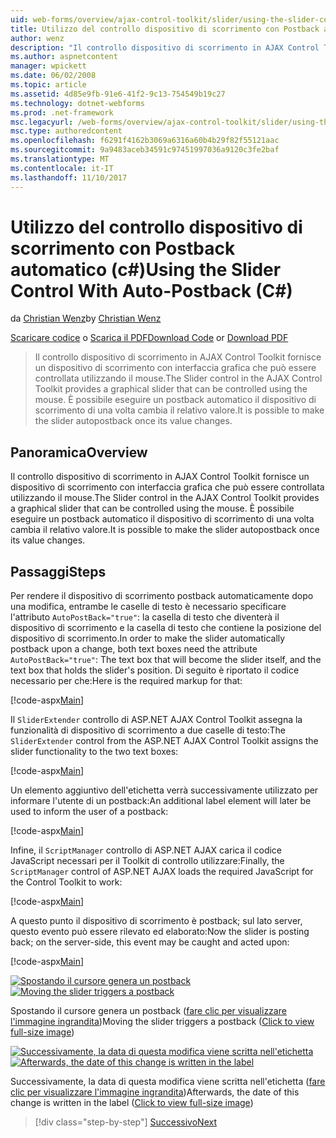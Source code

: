 ```yaml
---
uid: web-forms/overview/ajax-control-toolkit/slider/using-the-slider-control-with-auto-postback-cs
title: Utilizzo del controllo dispositivo di scorrimento con Postback automatico (c#) | Documenti Microsoft
author: wenz
description: "Il controllo dispositivo di scorrimento in AJAX Control Toolkit fornisce un dispositivo di scorrimento con interfaccia grafica che può essere controllata utilizzando il mouse. È possibile rendere il dispositivo di scorrimento autopost..."
ms.author: aspnetcontent
manager: wpickett
ms.date: 06/02/2008
ms.topic: article
ms.assetid: 4d85e9fb-91e6-41f2-9c13-754549b19c27
ms.technology: dotnet-webforms
ms.prod: .net-framework
msc.legacyurl: /web-forms/overview/ajax-control-toolkit/slider/using-the-slider-control-with-auto-postback-cs
msc.type: authoredcontent
ms.openlocfilehash: f6291f4162b3069a6316a60b4b29f82f55121aac
ms.sourcegitcommit: 9a9483aceb34591c97451997036a9120c3fe2baf
ms.translationtype: MT
ms.contentlocale: it-IT
ms.lasthandoff: 11/10/2017
---
```

<a name="using-the-slider-control-with-auto-postback-c"></a><span data-ttu-id="0a79f-104">Utilizzo del controllo dispositivo di scorrimento con Postback automatico (c#)</span><span class="sxs-lookup"><span data-stu-id="0a79f-104">Using the Slider Control With Auto-Postback (C#)</span></span>
====================
<span data-ttu-id="0a79f-105">da [Christian Wenz](https://github.com/wenz)</span><span class="sxs-lookup"><span data-stu-id="0a79f-105">by [Christian Wenz](https://github.com/wenz)</span></span>

<span data-ttu-id="0a79f-106">[Scaricare codice](http://download.microsoft.com/download/9/3/f/93f8daea-bebd-4821-833b-95205389c7d0/Slider1.cs.zip) o [Scarica il PDF](http://download.microsoft.com/download/b/6/a/b6ae89ee-df69-4c87-9bfb-ad1eb2b23373/slider1CS.pdf)</span><span class="sxs-lookup"><span data-stu-id="0a79f-106">[Download Code](http://download.microsoft.com/download/9/3/f/93f8daea-bebd-4821-833b-95205389c7d0/Slider1.cs.zip) or [Download PDF](http://download.microsoft.com/download/b/6/a/b6ae89ee-df69-4c87-9bfb-ad1eb2b23373/slider1CS.pdf)</span></span>

> <span data-ttu-id="0a79f-107">Il controllo dispositivo di scorrimento in AJAX Control Toolkit fornisce un dispositivo di scorrimento con interfaccia grafica che può essere controllata utilizzando il mouse.</span><span class="sxs-lookup"><span data-stu-id="0a79f-107">The Slider control in the AJAX Control Toolkit provides a graphical slider that can be controlled using the mouse.</span></span> <span data-ttu-id="0a79f-108">È possibile eseguire un postback automatico il dispositivo di scorrimento di una volta cambia il relativo valore.</span><span class="sxs-lookup"><span data-stu-id="0a79f-108">It is possible to make the slider autopostback once its value changes.</span></span>


## <a name="overview"></a><span data-ttu-id="0a79f-109">Panoramica</span><span class="sxs-lookup"><span data-stu-id="0a79f-109">Overview</span></span>

<span data-ttu-id="0a79f-110">Il controllo dispositivo di scorrimento in AJAX Control Toolkit fornisce un dispositivo di scorrimento con interfaccia grafica che può essere controllata utilizzando il mouse.</span><span class="sxs-lookup"><span data-stu-id="0a79f-110">The Slider control in the AJAX Control Toolkit provides a graphical slider that can be controlled using the mouse.</span></span> <span data-ttu-id="0a79f-111">È possibile eseguire un postback automatico il dispositivo di scorrimento di una volta cambia il relativo valore.</span><span class="sxs-lookup"><span data-stu-id="0a79f-111">It is possible to make the slider autopostback once its value changes.</span></span>

## <a name="steps"></a><span data-ttu-id="0a79f-112">Passaggi</span><span class="sxs-lookup"><span data-stu-id="0a79f-112">Steps</span></span>

<span data-ttu-id="0a79f-113">Per rendere il dispositivo di scorrimento postback automaticamente dopo una modifica, entrambe le caselle di testo è necessario specificare l'attributo `AutoPostBack="true"`: la casella di testo che diventerà il dispositivo di scorrimento e la casella di testo che contiene la posizione del dispositivo di scorrimento.</span><span class="sxs-lookup"><span data-stu-id="0a79f-113">In order to make the slider automatically postback upon a change, both text boxes need the attribute `AutoPostBack="true"`: The text box that will become the slider itself, and the text box that holds the slider's position.</span></span> <span data-ttu-id="0a79f-114">Di seguito è riportato il codice necessario per che:</span><span class="sxs-lookup"><span data-stu-id="0a79f-114">Here is the required markup for that:</span></span>

[!code-aspx[Main](using-the-slider-control-with-auto-postback-cs/samples/sample1.aspx)]

<span data-ttu-id="0a79f-115">Il `SliderExtender` controllo di ASP.NET AJAX Control Toolkit assegna la funzionalità di dispositivo di scorrimento a due caselle di testo:</span><span class="sxs-lookup"><span data-stu-id="0a79f-115">The `SliderExtender` control from the ASP.NET AJAX Control Toolkit assigns the slider functionality to the two text boxes:</span></span>

[!code-aspx[Main](using-the-slider-control-with-auto-postback-cs/samples/sample2.aspx)]

<span data-ttu-id="0a79f-116">Un elemento aggiuntivo dell'etichetta verrà successivamente utilizzato per informare l'utente di un postback:</span><span class="sxs-lookup"><span data-stu-id="0a79f-116">An additional label element will later be used to inform the user of a postback:</span></span>

[!code-aspx[Main](using-the-slider-control-with-auto-postback-cs/samples/sample3.aspx)]

<span data-ttu-id="0a79f-117">Infine, il `ScriptManager` controllo di ASP.NET AJAX carica il codice JavaScript necessari per il Toolkit di controllo utilizzare:</span><span class="sxs-lookup"><span data-stu-id="0a79f-117">Finally, the `ScriptManager` control of ASP.NET AJAX loads the required JavaScript for the Control Toolkit to work:</span></span>

[!code-aspx[Main](using-the-slider-control-with-auto-postback-cs/samples/sample4.aspx)]

<span data-ttu-id="0a79f-118">A questo punto il dispositivo di scorrimento è postback; sul lato server, questo evento può essere rilevato ed elaborato:</span><span class="sxs-lookup"><span data-stu-id="0a79f-118">Now the slider is posting back; on the server-side, this event may be caught and acted upon:</span></span>

[!code-aspx[Main](using-the-slider-control-with-auto-postback-cs/samples/sample5.aspx)]


<span data-ttu-id="0a79f-119">[![Spostando il cursore genera un postback](using-the-slider-control-with-auto-postback-cs/_static/image2.png)](using-the-slider-control-with-auto-postback-cs/_static/image1.png)</span><span class="sxs-lookup"><span data-stu-id="0a79f-119">[![Moving the slider triggers a postback](using-the-slider-control-with-auto-postback-cs/_static/image2.png)](using-the-slider-control-with-auto-postback-cs/_static/image1.png)</span></span>

<span data-ttu-id="0a79f-120">Spostando il cursore genera un postback ([fare clic per visualizzare l'immagine ingrandita](using-the-slider-control-with-auto-postback-cs/_static/image3.png))</span><span class="sxs-lookup"><span data-stu-id="0a79f-120">Moving the slider triggers a postback ([Click to view full-size image](using-the-slider-control-with-auto-postback-cs/_static/image3.png))</span></span>


<span data-ttu-id="0a79f-121">[![Successivamente, la data di questa modifica viene scritta nell'etichetta](using-the-slider-control-with-auto-postback-cs/_static/image5.png)](using-the-slider-control-with-auto-postback-cs/_static/image4.png)</span><span class="sxs-lookup"><span data-stu-id="0a79f-121">[![Afterwards, the date of this change is written in the label](using-the-slider-control-with-auto-postback-cs/_static/image5.png)](using-the-slider-control-with-auto-postback-cs/_static/image4.png)</span></span>

<span data-ttu-id="0a79f-122">Successivamente, la data di questa modifica viene scritta nell'etichetta ([fare clic per visualizzare l'immagine ingrandita](using-the-slider-control-with-auto-postback-cs/_static/image6.png))</span><span class="sxs-lookup"><span data-stu-id="0a79f-122">Afterwards, the date of this change is written in the label ([Click to view full-size image](using-the-slider-control-with-auto-postback-cs/_static/image6.png))</span></span>

>[!div class="step-by-step"]
[<span data-ttu-id="0a79f-123">Successivo</span><span class="sxs-lookup"><span data-stu-id="0a79f-123">Next</span></span>](databinding-the-slider-control-cs.md)
